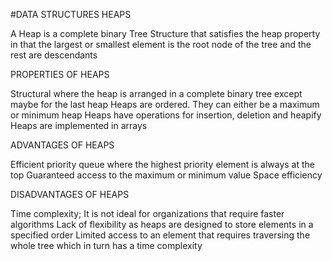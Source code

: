 #DATA STRUCTURES
HEAPS

A Heap is a complete binary Tree Structure that satisfies the heap property in that the largest or smallest element is the root node of the tree and the rest are descendants

PROPERTIES OF HEAPS

Structural where the heap is arranged in a complete binary tree except maybe for the last heap
Heaps are ordered. They can either be a maximum or minimum heap
Heaps have operations for insertion, deletion and heapify
Heaps are implemented in arrays

ADVANTAGES OF HEAPS

Efficient priority queue where the highest priority element is always at the top
Guaranteed access to the maximum or minimum value
Space efficiency

DISADVANTAGES OF HEAPS

Time complexity; It is not ideal for organizations that require faster algorithms
Lack of flexibility as heaps are designed to store elements in a specified order
Limited access to an element that requires traversing the whole tree which in turn has a time complexity

